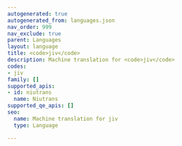 ```yaml
---
autogenerated: true
autogenerated_from: languages.json
nav_order: 999
nav_exclude: true
parent: Languages
layout: language
title: <code>jiv</code>
description: Machine translation for <code>jiv</code>
codes:
- jiv
family: []
supported_apis:
- id: niutrans
  name: Niutrans
supported_qe_apis: []
seo:
  name: Machine translation for jiv
  type: Language

---
```


